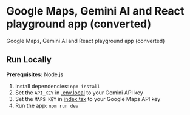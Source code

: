 # Google Maps, Gemini AI and React playground app (converted)

Google Maps, Gemini AI and React playground app (converted)

## Run Locally

**Prerequisites:**  Node.js


1. Install dependencies:
   `npm install`
2. Set the `API_KEY` in [.env.local](.env.local) to your Gemini API key
3. Set the `MAPS_KEY` in [index.tsx](index.tsx) to your Google Maps API key
4. Run the app:
   `npm run dev`
